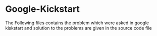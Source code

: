 # Google-Kickstart

The Following files contains the problem which were asked in google  kiskstart and solution to the problems are given in the source code file 
